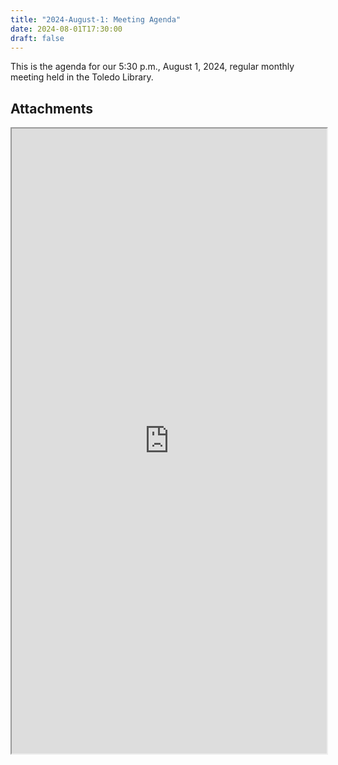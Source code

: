 ```yaml
---
title: "2024-August-1: Meeting Agenda"
date: 2024-08-01T17:30:00
draft: false
---
```

This is the agenda for our 5:30 p.m., August 1, 2024, regular monthly meeting held in the Toledo Library. 
 
## Attachments

<iframe width=100% height=1000 src="https://docs.google.com/document/d/1hSipWsWF-MKkmS8IZikInFATHt2xB9jSUc_ERtJrZdk/edit?tab=t.0"></iframe>
